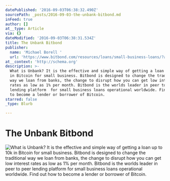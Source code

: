 ```yaml
---
datePublished: '2016-09-03T06:38:32.490Z'
sourcePath: _posts/2016-09-03-the-unbank-bitbond.md
inFeed: true
author: []
at__type: Article
via: {}
dateModified: '2016-09-03T06:38:31.534Z'
title: The Unbank Bitbond
publisher:
  name: 'Michael Borell '
  url: 'https://www.bitbond.com/resources/loans/small-business-loans/?a=3D6GCR85Q4'
at__context: 'http://schema.org'
description: >-
  What is Unbank? It is the effective and simple way of getting a loan up to 10k
  in Bitcoin for small business. Bitbond is designed to change the traditional
  way we loan from banks, the change to disrupt how you can get low interest
  rates as low as 1% per month. Bitbond is the worlds leader in peer to peer
  lending platform  for small business loans operational worldwide. Find out how
  to become a lender or borrower of Bitcoin.
starred: false
_type: Blurb

---
```

# The Unbank Bitbond
![What is Unbank? It is the effective and simple way of getting a loan up to 10k in Bitcoin for small business. Bitbond is designed to change the traditional way we loan from banks, the change to disrupt how you can get low interest rates as low as 1% per month. Bitbond is the worlds leader in peer to peer lending platform  for small business loans operational worldwide. Find out how to become a lender or borrower of Bitcoin.](https://the-grid-user-content.s3-us-west-2.amazonaws.com/e59e4f44-1a75-45a5-a226-571f7bf04d68.jpg)